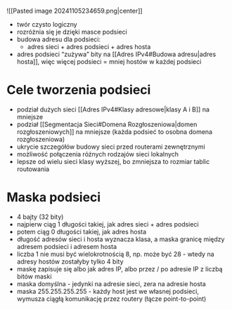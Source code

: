 ![[Pasted image 20241105234659.png|center]]

- twór czysto logiczny
- rozróżnia się je dzięki masce podsieci
- budowa adresu dla podsieci:
	- adres sieci + adres podsieci + adres hosta
- adres podsieci “zużywa” bity na [[Adres IPv4#Budowa adresu|adres hosta]], więc więcej podsieci = mniej hostów w każdej podsieci
# Cele tworzenia podsieci

- podział dużych sieci [[Adres IPv4#Klasy adresowe|klasy A i B]] na mniejsze
- podział [[Segmentacja Sieci#Domena Rozgłoszeniowa|domen rozgłoszeniowych]] na mniejsze (każda podsieć to osobna domena rozgłoszeniowa)
- ukrycie szczegółów budowy sieci przed routerami zewnętrznymi
- możliwość połączenia różnych rodzajów sieci lokalnych
- lepsze od wielu sieci klasy wyższej, bo zmniejsza to rozmiar tablic routowania
# Maska podsieci

- 4 bajty (32 bity)
- najpierw ciąg 1 długości takiej, jak adres sieci + adres podsieci
- potem ciąg 0 długości takiej, jak adres hosta
- długość adresów sieci i hosta wyznacza klasa, a maska granicę między adresem podsieci i adresem hosta
- liczba 1 nie musi być wielokrotnością 8, np. może być 28 - wtedy na adresy hostów zostałyby tylko 4 bity
- maskę zapisuje się albo jak adres IP, albo przez / po adresie IP z liczbą bitów maski
- maska domyślna - jedynki na adresie sieci, zera na adresie hosta
- maska 255.255.255.255 - każdy host jest we własnej podsieci, wymusza ciągłą komunikację przez routery (łącze point-to-point)


